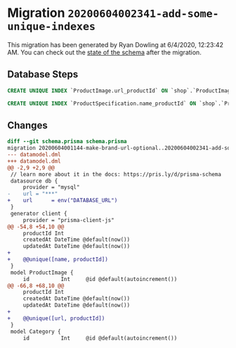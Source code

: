 # Migration `20200604002341-add-some-unique-indexes`

This migration has been generated by Ryan Dowling at 6/4/2020, 12:23:42 AM.
You can check out the [state of the schema](./schema.prisma) after the migration.

## Database Steps

```sql
CREATE UNIQUE INDEX `ProductImage.url_productId` ON `shop`.`ProductImage`(`url`,`productId`)

CREATE UNIQUE INDEX `ProductSpecification.name_productId` ON `shop`.`ProductSpecification`(`name`,`productId`)
```

## Changes

```diff
diff --git schema.prisma schema.prisma
migration 20200604001144-make-brand-url-optional..20200604002341-add-some-unique-indexes
--- datamodel.dml
+++ datamodel.dml
@@ -2,9 +2,9 @@
 // learn more about it in the docs: https://pris.ly/d/prisma-schema
 datasource db {
     provider = "mysql"
-    url = "***"
+    url      = env("DATABASE_URL")
 }
 generator client {
     provider = "prisma-client-js"
@@ -54,8 +54,10 @@
     productId Int
     createdAt DateTime @default(now())
     updatedAt DateTime @default(now())
+
+    @@unique([name, productId])
 }
 model ProductImage {
     id          Int     @id @default(autoincrement())
@@ -66,8 +68,10 @@
     productId Int
     createdAt DateTime @default(now())
     updatedAt DateTime @default(now())
+
+    @@unique([url, productId])
 }
 model Category {
     id          Int     @id @default(autoincrement())
```


